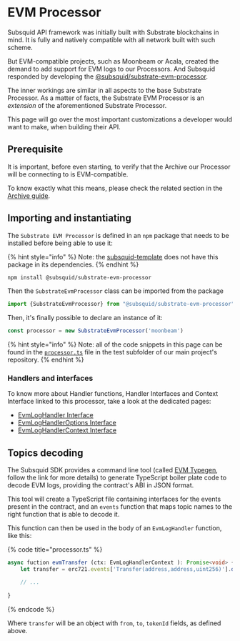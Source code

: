 # EVM Processor

Subsquid API framework was initially built with Substrate blockchains in mind. It is fully and natively compatible with all network built with such scheme.

But EVM-compatible projects, such as Moonbeam or Acala, created the demand to add support for EVM logs to our Processors. And Subsquid responded by developing the [@subsquid/substrate-evm-processor](https://www.npmjs.com/package/@subsquid/substrate-evm-processor).

The inner workings are similar in all aspects to the base Substrate Processor. As a matter of facts, the Substrate EVM Processor is an _extension_ of the aforementioned Substrate Processor.

This page will go over the most important customizations a developer would want to make, when building their API.

## Prerequisite

It is important, before even starting, to verify that the Archive our Processor will be connecting to is EVM-compatible.

To know exactly what this means, please check the related section in the [Archive guide](/docs/archives/how-to-launch-a-squid-archive#launch-archives-for-evm-compatible-blockchain).

## Importing and instantiating

The `Substrate EVM Processor` is defined in an `npm` package that needs to be installed before being able to use it:

{% hint style="info" %}
Note: the [subsquid-template](https://github.com/subsquid/squid-template) does not have this package in its dependencies.
{% endhint %}

```bash
npm install @subsquid/substrate-evm-processor
```

Then the `SubstrateEvmProcessor` class can be imported from the package

```typescript
import {SubstrateEvmProcessor} from "@subsquid/substrate-evm-processor"
```

Then, it's finally possible to declare an instance of it:

```typescript
const processor = new SubstrateEvmProcessor('moonbeam')
```

{% hint style="info" %}
Note: all of the code snippets in this page can be found in the [`processor.ts`](https://github.com/subsquid/squid/blob/master/test/moonsama-erc721/src/processor.ts) file in the test subfolder of our main project's repository.
{% endhint %}

### Handlers and interfaces

To know more about Handler functions, Handler Interfaces and Context Interface linked to this processor, take a look at the dedicated pages:

* [EvmLogHandler Interface](../handler-functions/handler-interfaces.md#evmloghandler)
* [EvmLogHandlerOptions Interface](../handler-functions/handler-options-interfaces.md#evmloghandleroptions)
* [EvmLogHandlerContext Interface](../handler-functions/context-interfaces.md#evmloghandlercontext)

## Topics decoding

The Subsquid SDK provides a command line tool (called [EVM Typegen](/docs/develop-a-squid/evm-support/squid-evm-typegen), follow the link for more details) to generate TypeScript boiler plate code to decode EVM logs, providing the contract's ABI in JSON format.

This tool will create a TypeScript file containing interfaces for the events present in the contract, and an `events` function that maps   topic names to the right function that is able to decode it.

This function can then be used in the body of an `EvmLogHandler` function, like this:

{% code title="processor.ts" %}
```typescript
async fuction evmTransfer (ctx: EvmLogHandlerContext ): Promise<void> {
    let transfer = erc721.events['Transfer(address,address,uint256)'].decode(ctx)

    // ...
    
}
```
{% endcode %}

Where `transfer` will be an object with `from`, `to`, `tokenId` fields, as defined above.

